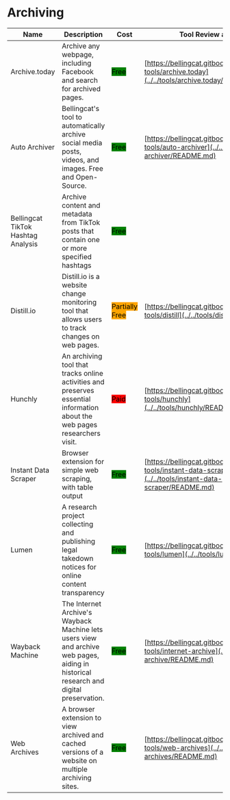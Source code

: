 # Archiving

| Name | Description | Cost | Tool Review and Guide |
| --- | --- | --- | --- |
| Archive.today | Archive any webpage, including Facebook and search for archived pages. | <mark style="background-color:green;">Free</mark> | [https://bellingcat.gitbook.io/toolkit/more/all-tools/archive.today](../../tools/archive.today/README.md) |
| Auto Archiver | Bellingcat's tool to automatically archive social media posts, videos, and images. Free and Open-Source. | <mark style="background-color:green;">Free</mark> | [https://bellingcat.gitbook.io/toolkit/more/all-tools/auto-archiver](../../tools/auto-archiver/README.md) |
| Bellingcat TikTok Hashtag Analysis | Archive content and metadata from TikTok posts that contain one or more specified hashtags | <mark style="background-color:green;">Free</mark> |  |
| Distill.io | Distill.io is a website change monitoring tool that allows users to track changes on web pages. | <mark style="background-color:orange;">Partially Free</mark> | [https://bellingcat.gitbook.io/toolkit/more/all-tools/distill](../../tools/distill/README.md) |
| Hunchly | An archiving tool that tracks online activities and preserves essential information about the web pages researchers visit. | <mark style="background-color:red;">Paid</mark> | [https://bellingcat.gitbook.io/toolkit/more/all-tools/hunchly](../../tools/hunchly/README.md) |
| Instant Data Scraper | Browser extension for simple web scraping, with table output | <mark style="background-color:green;">Free</mark> | [https://bellingcat.gitbook.io/toolkit/more/all-tools/instant-data-scraper](../../tools/instant-data-scraper/README.md) |
| Lumen | A research project collecting and publishing legal takedown notices for online content transparency | <mark style="background-color:green;">Free</mark> | [https://bellingcat.gitbook.io/toolkit/more/all-tools/lumen](../../tools/lumen/README.md) |
| Wayback Machine | The Internet Archive's Wayback Machine lets users view and archive web pages, aiding in historical research and digital preservation. | <mark style="background-color:green;">Free</mark> | [https://bellingcat.gitbook.io/toolkit/more/all-tools/internet-archive](../../tools/internet-archive/README.md) |
| Web Archives | A browser extension to view archived and cached versions of a website on multiple archiving sites. | <mark style="background-color:green;">Free</mark> | [https://bellingcat.gitbook.io/toolkit/more/all-tools/web-archives](../../tools/web-archives/README.md) |